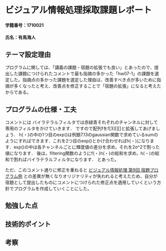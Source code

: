 # ビジュアル情報処理採取課題レポート

#### 学籍番号：1710021

#### 氏名：有馬海人

## テーマ設定理由

プログラムに関しては、「講義の課題・宿題の拡張でも良い」とあったので、提出した課題につけられたコメントで最も指摘の多かった「hw07-1」の課題を選定した。指摘点の多かった課題を選定した理由は、改善すべき点が多いために指摘が多くなったと考え、改善点を修正することで「宿題の拡張」になると考えたからである。

## プログラムの仕様・工夫

コメントには
    バイラテラルフィルタでは赤緑青それぞれのチャンネルに対して専用のフィルタをかけていきます． ですので配列fをf[3][][]と拡張してあげましょう． h(・)の中の1つ目のexp()は例題7.13のgaussian関数で求めているsumのようにすればできます．これを2つ目のexp()とかけ合わせればh(・)になります．exp()の中は各チャンネルごとに輝度値の差分を求め，それを2σ^2で割った値になります． 後は，filtering関数のようにf(・)h(・)の総和を求め，h(・)の総和で割ればバイラテラルフィルタになります．
とあった。

ただ、このコメント通りに修正を重ねると [ビジュアル情報処理 第9回 宿題プログラム例](http://img2.hc.uec.ac.jp/~rocky/lecture/VisComp/docs/lec09ansMaterial.pdf) との差異が無くなりオリジナリティが失われると考えたため、自分が宿題として提出したものにコメントにつけられた修正点を適用していくという方針でプログラムを作成していくことにした。

## 勉強した点

## 技術的ポイント

## 考察

